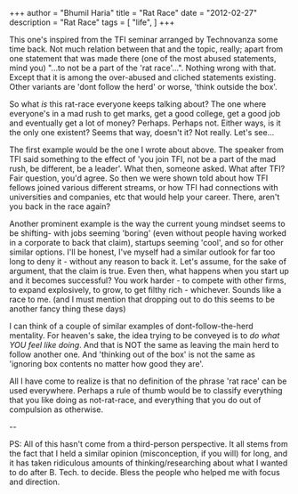 +++
author = "Bhumil Haria"
title = "Rat Race"
date = "2012-02-27"
description = "Rat Race"
tags = [
    "life",
]
+++

This one's inspired from the TFI seminar arranged by Technovanza some time back. Not much relation
between that and the topic, really; apart from one statement that was made there (one of the most
abused statements, mind you) "...to not be a part of the 'rat race'...". Nothing wrong with that.
Except that it is among the over-abused and cliched statements existing. Other variants are 'dont
follow the herd' or worse, 'think outside the box'.

So what *is* this rat-race everyone keeps talking about? The one where everyone's in a mad rush to
get marks, get a good college, get a good job and eventually get a lot of money? Perhaps. Perhaps not.
Either ways, is it the only one existent? Seems that way, doesn't it? Not really. Let's see...

The first example would be the one I wrote about above. The speaker from TFI said something to the
effect of 'you join TFI, not be a part of the mad rush, be different, be a leader'. What then, someone
asked. What after TFI? Fair question, you'd agree. So then we were shown told about how TFI fellows
joined various different streams, or how TFI had connections with universities and companies, etc
that would help your career. There, aren't you back in the race again?

Another prominent example is the way the current young mindset seems to be shifting- with jobs seeming
'boring' (even without people having worked in a corporate to back that claim), startups seeming 'cool',
and so  for other similar options. I'll be honest, I've myself had a similar outlook for far too long to
deny it - without any reason to back it. Let's assume, for the sake of argument, that the claim is true.
Even then, what happens when you start up and it becomes successful? You work harder - to compete with
other firms, to expand explosively, to grow, to get filthy rich - whichever. Sounds like a race to me.
(and I must mention that dropping out to do this seems to be another fancy thing these days)

I can think of a couple of similar examples of dont-follow-the-herd mentality. For heaven's sake, the
idea trying to be conveyed is to *do what YOU feel like doing*. And that is NOT the same as leaving
the main herd to follow another one. And 'thinking out of the box' is not the same as 'ignoring box
contents no matter how good they are'.

All I have come to realize is that no definition of the phrase 'rat race' can be used everywhere.
Perhaps a rule of thumb would be to classify everything that you like doing as not-rat-race, and
everything that you do out of compulsion as otherwise. 

--

PS: All of this hasn't come from a third-person perspective. It all stems from the fact that I held
a similar opinion (misconception, if you will) for long, and it has taken ridiculous amounts of
thinking/researching about what I wanted to do after B. Tech. to decide. Bless the people who helped
me with focus and direction.
